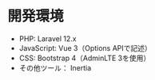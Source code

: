 # 開発環境
* PHP: Laravel 12.x
* JavaScript: Vue 3（Options APIで記述）
* CSS: Bootstrap 4（AdminLTE 3を使用）
* その他ツール： Inertia